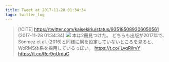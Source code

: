 ```yaml
---
title: Tweet at 2017-11-28 01:34:34
tags: twitter_log
---
```


> [!CITE] https://twitter.com/kaisekiriu/status/935185089306050561 (2017-11-28 01:34:34)
> ![](https://twitter.com/kaisekiriu/status/935185089306050561)
> 本は2冊見つけた。
> どちらも出版が2017年で、Sönmez et al. (2016)と同様に綱を設定していないところを見ると、WoRMS体系を採用しているっぽい。
> https://t.co/ILvqRilrvY
> https://t.co/Rcr9gUrduC
